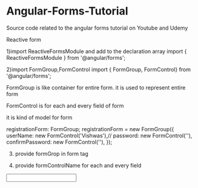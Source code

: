 # Angular-Forms-Tutorial
Source code related to the angular forms tutorial on Youtube and Udemy

Reactive form

1)import ReactiveFormsModule and add to the declaration array
import { ReactiveFormsModule } from '@angular/forms';

2)import FormGroup,FormControl 
import { FormGroup, FormControl} from '@angular/forms';

FormGroup is like container for entire form.
it is used to represent entire form

FormControl is for each and every field of form

it is kind of model for form

registrationForm: FormGroup;
   registrationForm = new FormGroup({
    userName: new FormControl('Vishwas'),//
     password: new FormControl(''),
   confirmPassword: new FormControl(''),
   });
   
  3) provide formGrop in form tag
  <form [formGroup]="registrationForm" (ngSubmit)="onSubmit()">
  
  4) provide formControlName for each and every field
  <input type="text" formControlName="userName" class="form-control">

